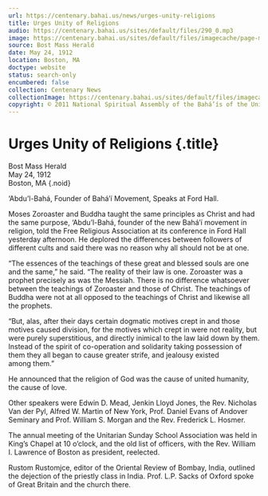 ```yaml
---
url: https://centenary.bahai.us/news/urges-unity-religions
title: Urges Unity of Religions
audio: https://centenary.bahai.us/sites/default/files/290_0.mp3
image: https://centenary.bahai.us/sites/default/files/imagecache/page-main-image/images/press_clippings/05-25-1912%20Bost%20Mass%20Herald%20Urges%20Unity%20of%20Religions.png
source: Bost Mass Herald
date: May 24, 1912
location: Boston, MA
doctype: website
status: search-only
encumbered: false
collection: Centenary News
collectionImage: https://centenary.bahai.us/sites/default/files/imagecache/theme-image/main_image/abdulbaha-overview-small_0.jpg
copyright: © 2011 National Spiritual Assembly of the Bahá’ís of the United States
---
```



# Urges Unity of Religions {.title}

Bost Mass Herald  
May 24, 1912  
Boston, MA
{.noid}  



‘Abdu’l-Bahá, Founder of Bahá’í Movement, Speaks at Ford Hall.

Moses Zoroaster and Buddha taught the same principles as Christ and had the same purpose, ‘Abdu’l-Bahá, founder of the new Bahá’í movement in religion, told the Free Religious Association at its conference in Ford Hall yesterday afternoon. He deplored the differences between followers of different cults and said there was no reason why all should not be at one.

“The essences of the teachings of these great and blessed souls are one and the same,” he said. “The reality of their law is one. Zoroaster was a prophet precisely as was the Messiah. There is no difference whatsoever between the teachings of Zoroaster and those of Christ. The teachings of Buddha were not at all opposed to the teachings of Christ and likewise all the prophets.

“But, alas, after their days certain dogmatic motives crept in and those motives caused division, for the motives which crept in were not reality, but were purely superstitious, and directly inimical to the law laid down by them. Instead of the spirit of co-operation and solidarity taking possession of them they all began to cause greater strife, and jealousy existed among them.”

He announced that the religion of God was the cause of united humanity, the cause of love.

Other speakers were Edwin D. Mead, Jenkin Lloyd Jones, the Rev. Nicholas Van der Pyl, Alfred W. Martin of New York, Prof. Daniel Evans of Andover Seminary and Prof. William S. Morgan and the Rev. Frederick L. Hosmer.

The annual meeting of the Unitarian Sunday School Association was held in King’s Chapel at 10 o’clock, and the old list of officers, with the Rev. William I. Lawrence of Boston as president, reelected.

Rustom Rustomjce, editor of the Oriental Review of Bombay, India, outlined the dejection of the priestly class in India. Prof. L.P. Sacks of Oxford spoke of Great Britain and the church there.